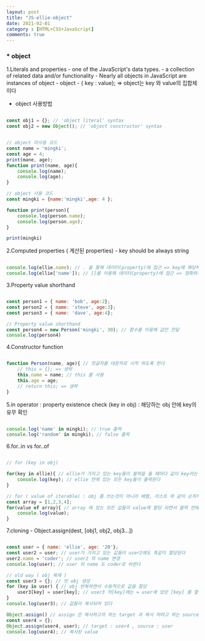 ```yaml
---
layout: post
title: "JS-ellie-object"
date: 2021-02-01
category : [HTML+CSS+JavaScript]
comments: true
---
```


### * object

1.Literals and properties
    - one of the JavaScript's data types.
    - a collection of related data and/or functionality
    - Nearly all objects in JavaScript are instances of object
    - object - { key : value}; => object는 key 와 value의 집합체 이다

* object 사용방법

```JavaScript

const obj1 = {}; // 'object literal' syntax
const obj2 = new Object(); // 'object constructor' syntax

```

```Javascript

// object 미사용 코드
const name = 'mingki';
const age = 4;
print(mane, age);
function print(name, age){
    console.log(name);
    console.log(age);
}

// object 사용 코드
const mingki = {name:'mingki',age: 4 };

function print(person){
    console.log(person.name);
    console.log(person.age);
}

print(mingki)

```

2.Computed properties ( 계산된 properties)
    - key should be always string

```Javascript

console.log(ellie.name); // . 을 통해 데이터(property)에 접근 => key에 해당하는 값을 가져오고 싶을 때 사용
console.log(ellie['name']); // []를 이용해 데이터(property)에 접근 => 정확하게 어떤 key가 필요한 지 모를때 사용

```

3.Property value shorthand

```Javascript

const person1 = { name: 'bob', age:2};
const person2 = { name: 'steve', age:3};
const person3 = { name: 'dave', age:4};

// Property value shorthand
const person4 = new Person('mingki', 30); // 함수를 이용해 값만 전달 
console.log(person4)

```

4.Constructor function

```Javascript

function Person(name, age){ // 첫글자를 대문자로 시작 하도록 한다
    // this = {}; => 생략
    this.name = name; // this 를 사용
    this.age = age;
    // return this; => 생략
}

```

5.in operator : property existence check (key in obj) : 해당하는 obj 안에 key의 유무 확인

```Javascript

console.log('name' in mingki); // true 출력
console.log('random' in mingki); // false 출력

```

6.for..in vs for..of

```Javascript

// for (key in obj)

for(key in ellie){ // ellie가 가지고 있는 key들이 블럭을 돌 때마다 값이 key라는 지역변수에 할당이 된다
    console.log(key); // ellie 안에 있는 모든 key들이 출력된다
}

// for ( value of iterable) : obj 를 쓰는것이 아니라 배열, 리스트 와 같이 순차적으로 반복적인 것들을 사용한다
const array = [1,2,3,4];
for(value of array){ // array 에 있는 모든 값들이 value에 할당 되면서 블럭 안에서 순차적으로 출력 OR 계산
    console.log(value);
}

```

7.cloning 
    - Object.assign(dest, [obj1, obj2, obj3...])
    
```Javascript

const user = { name: 'ellie', age: '20'};
const user2 = user; // user가 가지고 있는 값들이 user2에도 똑같이 할당된다
user2.name = 'coder'; // user2 의 name 변경
console.log(user); // user 의 name 도 coder로 바뀐다

// old way ( obj 복제 )
const user3 = {}; // 빈 obj 생성
for (key in user) { // obj 반복하면서 수동적으로 값을 할당 
    user3[key] = user[key]; // user3 의[key]에는 = user에 있던 [key] 를 할당 해준다
}
console.log(user3); // 값들이 복사되어 있다

Object.assign() // assign 은 복사하고자 하는 target 과 복사 하려고 하는 source 를 같이 전달해주고 return 값은 target 과 source 가 혼합된 값이 리턴된다
const user4 = {};
Object.assign(user4, user); // target : user4 , source : user
console.log(user4); // 복사된 value

```









